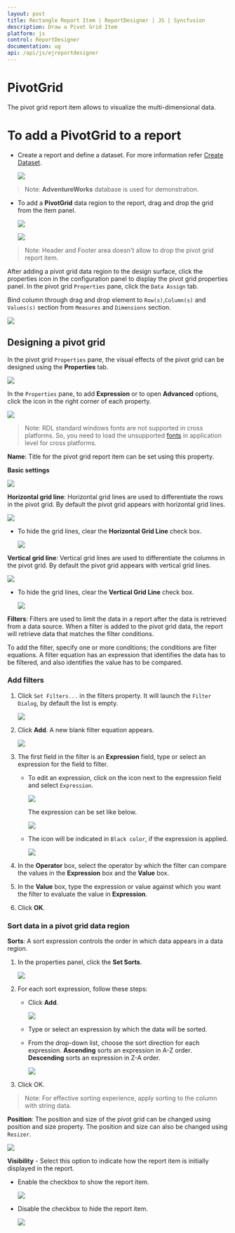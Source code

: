 ```yaml
---
layout: post
title: Rectangle Report Item | ReportDesigner | JS | Syncfusion
description: Draw a Pivot Grid Item
platform: js
control: ReportDesigner
documentation: ug
api: /api/js/ejreportdesigner
---
```


# PivotGrid

The pivot grid report item allows to visualize the multi-dimensional data.

# To add a PivotGrid to a report

* Create a report and define a dataset. For more information refer [Create Dataset](/report-platform/ReportDesigner/Web/Create-Data/Create-New-Data).

  ![](images/Dataset-List.png)

> Note: **AdventureWorks** database is used for demonstration.

* To add a **PivotGrid** data region to the report, drag and drop the grid from the item panel.

   ![](PivotGird-Images/PivotGrid-Widgets-Pane.png)

    ![](PivotGird-Images/PivotGrid-Drag.png)

> Note: Header and Footer area doesn't allow to drop the pivot grid report item.

After adding a pivot grid data region to the design surface, click the properties icon in the configuration panel to display the pivot grid properties panel. In the pivot grid `Properties` pane, click the `Data Assign` tab.

Bind column through drag and drop element to `Row(s)`,`Column(s)` and `Values(s)` section from `Measures` and `Dimensions` section.

![](images/PivotGrid-AssignData.png)

## Designing a pivot grid

In the pivot grid `Properties` pane, the visual effects of the pivot grid can be designed using the **Properties** tab.

![](images/PivotGridItem-Properties2.png)

In the `Properties` pane, to add **Expression** or to open **Advanced** options, click the icon in the right corner of each property.

![](images/PivotGrid-Advanced-Option.png)

> Note: RDL standard windows fonts are not supported in cross platforms. So, you need to load the unsupported [fonts](/report-platform/ReportDesigner/Web/how-to/Load-Unsupported-Fonts) in application level for cross platforms.

**Name**: Title for the pivot grid report item can be set using this property.

**Basic settings**

![](images/PivotGrid-Basic-Settings.png)

**Horizontal grid line**: Horizontal grid lines are used to differentiate the rows in the pivot grid. By default the pivot grid appears with horizontal grid lines.

![](images/Horizontal-Grid-Line.png)

   * To hide the grid lines, clear the **Horizontal Grid Line** check box.

      ![](images/Horizontal-Grid-LineNone.png)

**Vertical grid line**: Vertical grid lines are used to differentiate the columns in the pivot grid. By default the pivot grid appears with vertical grid lines.

 ![](images/Vertical-Grid-Line.png)

   * To hide the grid lines, clear the **Vertical Grid Line** check box.

       ![](images/Vertical-Grid-LineNone.png)

**Filters**: Filters are used to limit the data in a report after the data is retrieved from a data source. When a filter is added to the pivot grid data, the report will retrieve data that matches the filter conditions.

To add the filter, specify one or more conditions; the conditions are filter equations. A filter equation has an expression that identifies the data has to be filtered, and also identifies the value has to be compared.

### Add filters

 1. Click `Set Filters...` in the filters property. It will launch the `Filter Dialog`, by default the list is empty.

     ![](images/Filters-Button.png)

2. Click **Add**. A new blank filter equation appears.

    ![](images/Filters-Add.png)

3. The first field in the filter is an **Expression** field, type or select an expression for the field to filter.

   * To edit an expression, click on the icon next to the expression field and select `Expression`. 

      ![](images/Expression-Icon.png)
   
      The expression can be set like below.

      ![](images/Expression-Dialog.png)

   * The icon will be indicated in `Black color`, if the expression is applied.

      ![](images/Expression-Black.png)

4. In the **Operator** box, select the operator by which the filter can compare the values in the **Expression** box and the **Value** box.

5. In the **Value** box, type the expression or value against which you want the filter to evaluate the value in **Expression**.

6. Click **OK**.

### Sort data in a pivot grid data region

**Sorts**: A sort expression controls the order in which data appears in a data region.

1. In the properties panel, click the **Set Sorts**.

   ![](images/Sort-Button.png)

2. For each sort expression, follow these steps:

   * Click **Add**.

     ![](images/Sort-Add.png)

   * Type or select an expression by which the data will be sorted.

   * From the drop-down list, choose the sort direction for each expression. **Ascending** sorts an expression in A-Z order. **Descending** sorts an expression in Z-A order.

     ![](images/Sort-Add-Field.png)

3. Click OK.

> Note: For effective sorting experience, apply sorting to the column with string data.

**Position**: The position and size of the pivot grid can be changed using position and size property. The position and size can also be changed using `Resizer`.

![](images/Position-Pivot-Grid.png)

**Visibility** - Select this option to indicate how the report item is initially displayed in the report.

* Enable the checkbox to show the report item.

   ![](images/Visibility-Pivot-Grid.png)

* Disable the checkbox to hide the report item.

   ![](images/VisibilityNone-Pivot-Grid.png)
